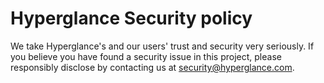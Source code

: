 # Hyperglance Security policy

We take Hyperglance's and our users' trust and security very seriously. If you believe you have found a security issue in this project, please responsibly disclose by contacting us at security@hyperglance.com.